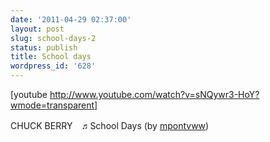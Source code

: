 ```yaml
---
date: '2011-04-29 02:37:00'
layout: post
slug: school-days-2
status: publish
title: School days
wordpress_id: '628'
---
```



    

[youtube http://www.youtube.com/watch?v=sNQywr3-HoY?wmode=transparent]




CHUCK BERRY　♬School Days (by [mpontvww](http://www.youtube.com/watch?v=sNQywr3-HoY&feature=related))


  
